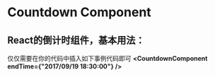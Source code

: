 # Countdown Component

## React的倒计时组件，基本用法：


仅仅需要在你的代码中插入如下事例代码即可
**<CountdownComponent  endTime={"2017/09/19 18:30:00"} />**

